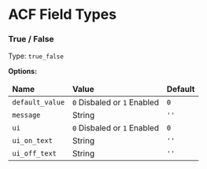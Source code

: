 <h1>ACF Field Types</h1>

<h3>True / False</h3>
<p>Type: <code>true_false</code>
<p><strong>Options:</strong></p>
<table>
<thead>
<td><strong>Name</strong></td>
<td><strong>Value</strong></td>
<td><strong>Default</strong></td>
</thead>
<tr><td><code>default_value</code></td><td> <code>0</code> Disbaled or <code>1</code> Enabled</td><td><code>0</code></td></tr>
<tr><td><code>message</code></td><td> String</td><td><code>''</code></td></tr>
<tr><td><code>ui</code></td><td> <code>0</code> Disbaled or <code>1</code> Enabled</td><td><code>0</code></td></tr>
<tr><td><code>ui_on_text</code></td><td>  String </td><td><code>''</code></td></tr>
<tr><td><code>ui_off_text</code></td><td>  String </td><td><code>''</code></td></tr>
</table>
